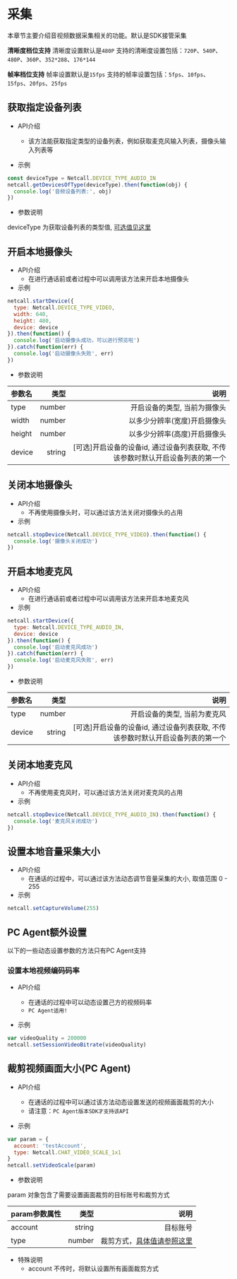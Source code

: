 # <span id="采集">采集</span>

本章节主要介绍音视频数据采集相关的功能。默认是SDK接管采集

**清晰度档位支持**
清晰度设置默认是`480P`
支持的清晰度设置包括：`720P`、`540P`、`480P`、`360P`、`352*288`、`176*144`

**帧率档位支持**
帧率设置默认是`15fps`
支持的帧率设置包括：`5fps`、`10fps`、`15fps`、`20fps`、`25fps`

## <span id="获取指定设备列表">获取指定设备列表</span>

- API介绍
  - 该方法能获取指定类型的设备列表，例如获取麦克风输入列表，摄像头输入列表等

- 示例

```js
const deviceType = Netcall.DEVICE_TYPE_AUDIO_IN
netcall.getDevicesOfType(deviceType).then(function(obj) {
  console.log('音频设备列表:', obj)
})
```

- 参数说明

deviceType 为获取设备列表的类型值, [可选值见这里](/docs/product/音视频通话/SDK开发集成/Web开发集成/总体参数说明?#DeviceType)

## <span id="开启本地摄像头">开启本地摄像头</span>

- API介绍
  - 在进行通话前或者过程中可以调用该方法来开启本地摄像头
- 示例

```js
netcall.startDevice({
  type: Netcall.DEVICE_TYPE_VIDEO,
  width: 640,
  height: 480,
  device: device
}).then(function() {
  console.log('启动摄像头成功，可以进行预览啦')
}).catch(function(err) {
  console.log('启动摄像头失败', err)
})
```

- 参数说明

| 参数名|类型 |说明 |
| :-------- | --------:| --------:|
| type | number| 开启设备的类型, 当前为摄像头|
| width | number| 以多少分辨率(宽度)开启摄像头|
| height | number| 以多少分辨率(高度)开启摄像头|
| device | string| [可选]开启设备的设备id, 通过设备列表获取, 不传该参数时默认开启设备列表的第一个|

## <span id="关闭本地摄像头">关闭本地摄像头</span>

- API介绍
  - 不再使用摄像头时，可以通过该方法关闭对摄像头的占用
- 示例

```js
netcall.stopDevice(Netcall.DEVICE_TYPE_VIDEO).then(function() {
  console.log('摄像头关闭成功')
})
```

## <span id="开启本地麦克风">开启本地麦克风</span>

- API介绍
  - 在进行通话前或者过程中可以调用该方法来开启本地麦克风
- 示例

```js
netcall.startDevice({
  type: Netcall.DEVICE_TYPE_AUDIO_IN,
  device: device
}).then(function() {
  console.log('启动麦克风成功')
}).catch(function(err) {
  console.log('启动麦克风失败', err)
})
```

- 参数说明

| 参数名|类型 |说明 |
| :-------- | --------:| --------:|
| type | number| 开启设备的类型, 当前为麦克风 |
| device | string| [可选]开启设备的设备id, 通过设备列表获取, 不传该参数时默认开启设备列表的第一个|

## <span id="关闭本地麦克风">关闭本地麦克风</span>

- API介绍
  - 不再使用麦克风时，可以通过该方法关闭对麦克风的占用
- 示例

```js
netcall.stopDevice(Netcall.DEVICE_TYPE_AUDIO_IN).then(function() {
  console.log('麦克风关闭成功')
})
```

## <span id="设置本地音量采集大小">设置本地音量采集大小</span>

- API介绍
  - 在通话的过程中，可以通过该方法动态调节音量采集的大小, 取值范围 0 - 255
- 示例

```js
netcall.setCaptureVolume(255)
```

## <span id="PCAgent额外设置">PC Agent额外设置</span>

以下的一些动态设置参数的方法只有PC Agent支持

### <span id="设置本地视频编码码率">设置本地视频编码码率</span>

- API介绍
  - 在通话的过程中可以动态设置己方的视频码率
  - `PC Agent适用!`

- 示例

```js
var videoQuality = 200000
netcall.setSessionVideoBitrate(videoQuality)
```

## <span id="裁剪视频画面大小(PC Agent)">裁剪视频画面大小(PC Agent)</span>

- API介绍
  - 在通话的过程中可以通过该方法动态设置发送的视频画面裁剪的大小
  - 请注意：`PC Agent版本SDK才支持该API`

- 示例

```js
var param = {
  account: 'testAccount',
  type: Netcall.CHAT_VIDEO_SCALE_1x1
}
netcall.setVideoScale(param)
```

- 参数说明

param 对象包含了需要设置画面裁剪的目标账号和裁剪方式

| param参数属性|类型 |说明 |
| :-------- | --------:| --------:|
| account | string|目标账号|
| type | number| 裁剪方式，[具体值请参照这里](/docs/product/音视频通话/SDK开发集成/Web开发集成/总体参数说明?#ScaleType)|

- 特殊说明
  - account 不传时，将默认设置所有画面裁剪方式
